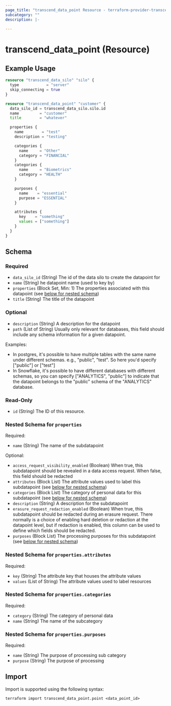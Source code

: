```yaml
---
page_title: "transcend_data_point Resource - terraform-provider-transcend"
subcategory: ""
description: |-
  
---
```


# transcend_data_point (Resource)



## Example Usage

```terraform
resource "transcend_data_silo" "silo" {
  type            = "server"
  skip_connecting = true
}

resource "transcend_data_point" "customer" {
  data_silo_id = transcend_data_silo.silo.id
  name         = "customer"
  title        = "whatever"

  properties {
    name        = "test"
    description = "testing"

    categories {
      name     = "Other"
      category = "FINANCIAL"
    }
    categories {
      name     = "Biometrics"
      category = "HEALTH"
    }

    purposes {
      name    = "essential"
      purpose = "ESSENTIAL"
    }

    attributes {
      key    = "something"
      values = ["something"]
    }
  }
}
```

<!-- schema generated by tfplugindocs -->
## Schema

### Required

- `data_silo_id` (String) The id of the data silo to create the datapoint for
- `name` (String) he datapoint name (used to key by)
- `properties` (Block Set, Min: 1) The properties associated with this datapoint (see [below for nested schema](#nestedblock--properties))
- `title` (String) The title of the datapoint

### Optional

- `description` (String) A description for the datapoint
- `path` (List of String) Usually only relevant for databases,
this field should include any schema information for a given datapoint.
			
Examples:
- In postgres, it's possible to have multiple tables with the same name under
different schemas. e.g., "public", "test". So here you'd specify ["public"] or ["test"]
- In Snowflake, it's possible to have different databases with different schemas,
so you can specify ["ANALYTICS", "public"] to indicate that the datapoint belongs to
the "public" schema of the "ANALYTICS" database.

### Read-Only

- `id` (String) The ID of this resource.

<a id="nestedblock--properties"></a>
### Nested Schema for `properties`

Required:

- `name` (String) The name of the subdatapoint

Optional:

- `access_request_visibility_enabled` (Boolean) When true, this subdatapoint should be revealed in a data access request. When false, this field should be redacted
- `attributes` (Block List) The attribute values used to label this subdatapoint (see [below for nested schema](#nestedblock--properties--attributes))
- `categories` (Block List) The category of personal data for this subdatapoint (see [below for nested schema](#nestedblock--properties--categories))
- `description` (String) A description for the subdatapoint
- `erasure_request_redaction_enabled` (Boolean) When true, this subdatapoint should be redacted during an erasure request.
There normally is a choice of enabling hard deletion or redaction at the
datapoint level, but if redaction is enabled, this column can be used
to define which fields should be redacted.
- `purposes` (Block List) The processing purposes for this subdatapoint (see [below for nested schema](#nestedblock--properties--purposes))

<a id="nestedblock--properties--attributes"></a>
### Nested Schema for `properties.attributes`

Required:

- `key` (String) The attribute key that houses the attribute values
- `values` (List of String) The attribute values used to label resources


<a id="nestedblock--properties--categories"></a>
### Nested Schema for `properties.categories`

Required:

- `category` (String) The category of personal data
- `name` (String) The name of the subcategory


<a id="nestedblock--properties--purposes"></a>
### Nested Schema for `properties.purposes`

Required:

- `name` (String) The purpose of processing sub category
- `purpose` (String) The purpose of processing

## Import

Import is supported using the following syntax:

```shell
terraform import transcend_data_point.point <data_point_id>
```